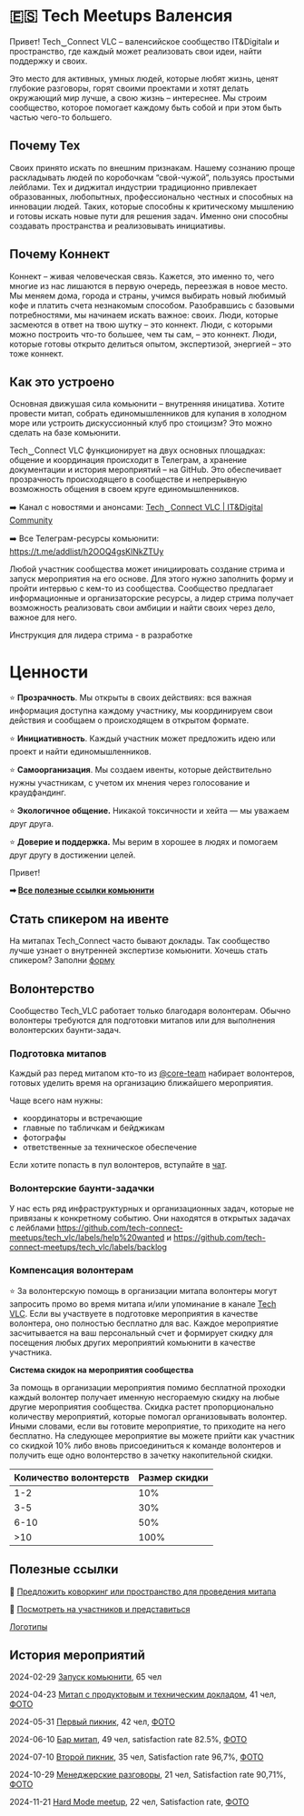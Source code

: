 # 🇪🇸 Tech Meetups Валенсия 

Привет!
Tech‿Connect VLC – валенсийское сообщество IT&Digitalи и пространство, где каждый может реализовать свои идеи, найти поддержку и своих.

Это место для активных, умных людей, которые любят жизнь, ценят глубокие разговоры, горят своими проектами и хотят делать окружающий мир лучше, а свою жизнь – интереснее. Мы строим сообщество, которое помогает каждому быть собой и при этом быть частью чего-то большего.

## Почему Тех
Своих принято искать по внешним признакам. Нашему сознанию проще раскладывать людей по коробочкам “свой-чужой”, пользуясь простыми лейблами. Тех и диджитал индустрии традиционно привлекает образованных, любопытных, профессионально честных и способных на инновации людей. Таких, которые способны к критическому мышлению и готовы искать новые пути для решения задач. Именно они способны создавать  пространства и реализовывать инициативы.

## Почему Коннект
Коннект – живая человеческая связь. Кажется, это именно то, чего многие из нас лишаются в первую очередь, переезжая в новое место. Мы меняем дома, города и страны, учимся выбирать новый любимый кофе и платить счета незнакомым способом. Разобравшись с базовыми потребностями, мы  начинаем искать важное: своих. Люди, которые засмеются в ответ на твою шутку – это коннект. Люди, с которыми можно построить что-то большее, чем ты сам, – это коннект. Люди, которые готовы открыто делиться опытом, экспертизой, энергией – это тоже коннект.

## Как это устроено
Основная движушая сила комьюнити – внутренняя иницатива. Хотите провести митап, собрать единомышленников для купания в холодном море или устроить дискуссионный клуб про стоицизм? Это можно сделать на базе комьюнити.

Tech‿Connect VLC функционирует на двух основных площадках: общение и координация происходит в Телеграм, а хранение документации и история мероприятий – на GitHub. Это обеспечивает прозрачность происходящего в сообществе и непрерывную возможность общения в своем круге единомышленников.


➡️ Канал с новостями и анонсами: [Tech‿Connect VLC | IT&Digital Community](https://t.me/tech_vlc)

➡️ Все Телеграм-ресурсы комьюнити: https://t.me/addlist/h2OOQ4gsKlNkZTUy 

Любой участник сообщества может инициировать создание стрима и запуск мероприятия на его основе. Для этого нужно заполнить форму и пройти интервью с кем-то из сообщества.
Сообщество предлагает информационные и организаторские ресурсы, а лидер стрима получает возможность реализовать свои амбиции и найти своих через дело, важное для него.

Инструкция для лидера стрима - в разработке

# Ценности

⭐ **Прозрачность**.  Мы открыты в своих действиях: вся важная информация доступна каждому участнику, мы координируем свои действия и сообщаем о происходящем в открытом формате.

⭐ **Инициативность**. Каждый участник может предложить идею или проект и найти единомышленников. 

⭐ **Самоорганизация**. Мы создаем ивенты, которые действительно нужны участникам, с учетом их мнения через голосование и краудфандинг.

⭐ **Экологичное общение.** Никакой токсичности и хейта — мы уважаем друг друга.

⭐ **Доверие и поддержка.** Мы верим в хорошее в людях и помогаем друг другу в достижении целей.

Привет!

**➡ [Все полезные ссылки комьюнити](https://linktree.com/tech_vlc)**

## Стать спикером на ивенте

На митапах Tech_Connect часто бывают доклады. Так сообщество лучше узнает о внутренней экспертизе комьюнити.
Хочешь стать спикером? Заполни [форму](https://github.com/tech-connect-meetups/tech_vlc)

## Волонтерство

Сообщество Tech_VLC работает только благодаря волонтерам. Обычно волонтеры требуются для подготовки митапов или для выполнения волонтерских баунти-задач.

### Подготовка митапов

Каждый раз перед митапом кто-то из [@core-team](https://github.com/orgs/tech-connect-meetups/teams/core-team) набирает волонтеров, готовых уделить время на организацию ближайшего мероприятия.

Чаще всего нам нужны:
- координаторы и встречающие
- главные по табличкам и бейджикам
- фотографы
- ответственные за техническое обеспечение

Если хотите попасть в пул волонтеров, вступайте в [чат](https://t.me/+ueWMk3lNWwZmZGVi).

### Волонтерские баунти-задачки 

У нас есть ряд инфраструктурных и организационных задач, которые не привязаны к конкретному событию. Они находятся в открытых задачах с лейблами https://github.com/tech-connect-meetups/tech_vlc/labels/help%20wanted и https://github.com/tech-connect-meetups/tech_vlc/labels/backlog

### Компенсация волонтерам

⭐ За волонтерскую помощь в организации митапа волонтеры могут запросить промо во время митапа и/или упоминание в канале [Tech VLC](https://t.me/tech_vlc).
Если вы участвуете в подготовке мероприятия в качестве волонтера, оно полностью бесплатно для вас. Каждое мероприятие засчитывается на ваш персональный счет и формирует скидку для посещения любых других мероприятий комьюнити в качестве участника.

**Система скидок на мероприятия сообщества**

За помощь в организации мероприятия помимо бесплатной проходки каждый волонтер получает именную несгораемую скидку на любые другие мероприятия сообщества. Скидка растет пропорционально количеству мероприятий, которые помогал организовывать волонтер. Иными словами, если вы готовите мероприятие, то приходите на него бесплатно. На следующее мероприятие вы можете прийти как участник со скидкой 10% либо вновь присоединиться к команде волонтеров и получить еще одно волонтерство в зачетку накопительной скидки.

| Количество волонтерств  | Размер скидки |
| ------------- | ------------- |
| 1-2  | 10%  |
| 3-5  | 30%  |
| 6-10  | 50%  |
| >10  | 100%  |

## Полезные ссылки

🏢 [Предложить коворкинг или пространство для проведения митапа](https://github.com/tech-connect-meetups/tech_vlc/discussions/5)

📖 [Посмотреть на участников и представиться](https://github.com/tech-connect-meetups/tech_vlc/discussions/10)

[Логотипы](https://drive.google.com/drive/folders/1cPLx0tITiT7G4DaF236eiCgpsQLlF3ms?usp=sharing)

## История мероприятий

2024-02-29 [Запуск комьюнити](https://github.com/tech-connect-meetups/tech_vlc/issues/1), 65 чел

2024-04-23 [Митап с продуктовым и техническим докладом](https://github.com/tech-connect-meetups/tech_vlc/issues/11), 41 чел, [ФОТО](https://photos.app.goo.gl/LWCgTiYpd6Anxp4NA)

2024-05-31 [Первый пикник](https://github.com/tech-connect-meetups/tech_vlc/issues/13), 42 чел, [ФОТО](https://drive.google.com/drive/folders/1TT4vXcq_VXOvyd63lxGg9oVxLT7sA2wQ?usp=drive_link)

2024-06-10 [Бар митап](https://github.com/tech-connect-meetups/tech_vlc/issues/16), 49 чел, satisfaction rate 82.5%, [ФОТО](https://drive.google.com/drive/folders/1rs4-eAKvkNVUzS73Sz7N4WowX9PLdMGC?usp=drive_link)

2024-07-10 [Второй пикник](https://github.com/tech-connect-meetups/tech_vlc/issues/19), 35 чел, Satisfaction rate 96,7%, [ФОТО](https://drive.google.com/drive/folders/1S7-v4JBLrISiGfi5mJNW1fgDFueqanz1?usp=drive_link)

2024-10-29 [Менеджерские разговоры](https://github.com/tech-connect-meetups/tech_vlc/issues/22), 21 чел, Satisfaction rate 90,71%, [ФОТО](https://drive.google.com/drive/folders/1RLt7pk6vCXdB-8Ehz-Uald1Q7rGEC70P?usp=drive_link)

2024-11-21 [Hard Mode meetup](https://github.com/tech-connect-meetups/tech_vlc/issues/24), 22 чел, Satisfaction rate, [ФОТО](https://photos.app.goo.gl/jFSkvGUs3ZAps37h7)

